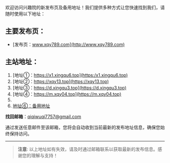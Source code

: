 欢迎访问兴趣院的新发布页及备用地址！我们提供多种方式让您快速找到我们，请随时使用以下地址：

## 主要发布页：
- [发布页：www.xqy789.com](http://www.xqy789.com)

## 主站地址：
1. [地址①：https://x1.xingqu6.top](https:/x1.xingqu6.top)
2. [地址②：https://xqy13.top](https://xqy13.top)
3. [地址③：https://d.xingqu3.top](https://d.xingqu3.top)
4. [地址④：https://m.xqy04.top](https://m.xqy04.top)
5. 
6. [地址⑥：备用地址](https://add133.top/tz.html)

 **找回邮箱**：qiqiwuqi7757@gmail.com

通过发送任意邮件至该邮箱，您将会自动收到当前最新的发布地址信息，确保您始终保持访问。

---

> **注意**: 以上地址如有失效，请及时通过邮箱联系以获取最新的发布信息。感谢您的理解与支持！
